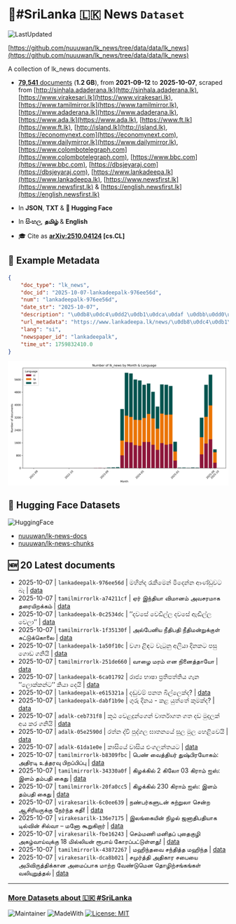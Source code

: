 # 📄#SriLanka 🇱🇰 News `Dataset`

![LastUpdated](https://img.shields.io/badge/last_updated-2025--10--07_16:17:37-green)

[https://github.com/nuuuwan/lk_news/tree/data/data/lk_news](https://github.com/nuuuwan/lk_news/tree/data/data/lk_news)

A collection of lk_news documents.

- [**79,541** documents](https://github.com/nuuuwan/lk_news/tree/data/data/lk_news) (**1.2 GB**), from **2021-09-12** to **2025-10-07**, scraped from [http://sinhala.adaderana.lk](http://sinhala.adaderana.lk), [https://www.virakesari.lk](https://www.virakesari.lk), [https://www.tamilmirror.lk](https://www.tamilmirror.lk), [https://www.adaderana.lk](https://www.adaderana.lk), [https://www.ada.lk](https://www.ada.lk), [https://www.ft.lk](https://www.ft.lk), [http://island.lk](http://island.lk), [https://economynext.com](https://economynext.com), [https://www.dailymirror.lk](https://www.dailymirror.lk), [https://www.colombotelegraph.com](https://www.colombotelegraph.com), [https://www.bbc.com](https://www.bbc.com), [https://dbsjeyaraj.com](https://dbsjeyaraj.com), [https://www.lankadeepa.lk](https://www.lankadeepa.lk), [https://www.newsfirst.lk](https://www.newsfirst.lk) & [https://english.newsfirst.lk](https://english.newsfirst.lk)

- In **JSON**, **TXT** & **🤗 Hugging Face**

- In **සිංහල**, **தமிழ்** & **English**

- 🎓 Cite as **[arXiv:2510.04124](https://arxiv.org/abs/2510.04124) [cs.CL]**

## 📝 Example Metadata

```json
{
    "doc_type": "lk_news",
    "doc_id": "2025-10-07-lankadeepalk-976ee56d",
    "num": "lankadeepalk-976ee56d",
    "date_str": "2025-10-07",
    "description": "\u0db8\u0dc4\u0dd2\u0db1\u0dca\u0daf \u0dbb\u0dd0\u0d9a\u0dd3\u0db8\u0dd9\u0db1\u0dca \u0db8\u0dd2\u0daf\u0dd9\u0db1\u0dca\u0db1 \u0d86\u0dab\u0dca\u0da9\u0dd4\u0dc0\u0da7 \u0db6\u0dd1",
    "url_metadata": "https://www.lankadeepa.lk/news/\u0db8\u0dc4\u0db1\u0daf-\u0dbb\u0d9a\u0db8\u0db1-\u0db8\u0daf\u0db1\u0db1-\u0d86\u0dab\u0da9\u0dc0\u0da7-\u0db6/101-680870",
    "lang": "si",
    "newspaper_id": "lankadeepalk",
    "time_ut": 1759832410.0
}
```

![Chart](https://raw.githubusercontent.com/nuuuwan/lk_news/refs/heads/data/data/lk_news/docs_by_month_and_lang.png)

## 🤗 Hugging Face Datasets

![HuggingFace](https://img.shields.io/badge/-HuggingFace-FDEE21?style=for-the-badge&logo=HuggingFace)

- [nuuuwan/lk-news-docs](https://huggingface.co/datasets/nuuuwan/lk-news-docs)
- [nuuuwan/lk-news-chunks](https://huggingface.co/datasets/nuuuwan/lk-news-chunks)

## 🆕 20 Latest documents

- 2025-10-07 | `lankadeepalk-976ee56d` | මහින්ද රැකීමෙන් මිදෙන්න ආණ්ඩුවට බෑ | [data](https://github.com/nuuuwan/lk_news/tree/data/data/lk_news/2020s/2025/2025-10-07-lankadeepalk-976ee56d)
- 2025-10-07 | `tamilmirrorlk-a74211cf` | ஏர் இந்தியா விமானம் அவசரமாக தரையிறக்கம் | [data](https://github.com/nuuuwan/lk_news/tree/data/data/lk_news/2020s/2025/2025-10-07-tamilmirrorlk-a74211cf)
- 2025-10-07 | `lankadeepalk-0c2534dc` | ’’දවසේ වෙඩිල්ල දවසේ ඇඬිල්ල වෙලා’’ | [data](https://github.com/nuuuwan/lk_news/tree/data/data/lk_news/2020s/2025/2025-10-07-lankadeepalk-0c2534dc)
- 2025-10-07 | `tamilmirrorlk-1f35130f` | அல்பேனிய நீதிபதி நீதிமன்றுக்குள் சுட்டுக்கொலை | [data](https://github.com/nuuuwan/lk_news/tree/data/data/lk_news/2020s/2025/2025-10-07-tamilmirrorlk-1f35130f)
- 2025-10-07 | `lankadeepalk-1a50f10c` | වගා ළිඳට වැටුනු අලියා දිනකට පසු ගොඩ ගනියි | [data](https://github.com/nuuuwan/lk_news/tree/data/data/lk_news/2020s/2025/2025-10-07-lankadeepalk-1a50f10c)
- 2025-10-07 | `tamilmirrorlk-251de660` | வாழை மரம் என நினைத்தாயோ | [data](https://github.com/nuuuwan/lk_news/tree/data/data/lk_news/2020s/2025/2025-10-07-tamilmirrorlk-251de660)
- 2025-10-07 | `lankadeepalk-6ca01792` | රාජ්‍ය භාෂා ප්‍රතිපත්තිය ගැන ’’ලොක්කන්ට’’ කියා දෙයි | [data](https://github.com/nuuuwan/lk_news/tree/data/data/lk_news/2020s/2025/2025-10-07-lankadeepalk-6ca01792)
- 2025-10-07 | `lankadeepalk-e615321a` | දඬුවම් පනත බිල්ලෙක්ද? | [data](https://github.com/nuuuwan/lk_news/tree/data/data/lk_news/2020s/2025/2025-10-07-lankadeepalk-e615321a)
- 2025-10-07 | `lankadeepalk-dabf1b9e` | ගුරු දිනය - කළ යුත්තේ කුමක්ද? | [data](https://github.com/nuuuwan/lk_news/tree/data/data/lk_news/2020s/2025/2025-10-07-lankadeepalk-dabf1b9e)
- 2025-10-07 | `adalk-ceb731f8` | කූ‍ඨ වෙළදුන්ගෙන් වාර්තාගත ගත දඩ මුදලක් අය කර ගනියි | [data](https://github.com/nuuuwan/lk_news/tree/data/data/lk_news/2020s/2025/2025-10-07-adalk-ceb731f8)
- 2025-10-07 | `adalk-05e2590d` | රත්න ද්වි පුද්ගල ඝාතනයේ සුල මුල හෙළිවෙයි | [data](https://github.com/nuuuwan/lk_news/tree/data/data/lk_news/2020s/2025/2025-10-07-adalk-05e2590d)
- 2025-10-07 | `adalk-61da1e0e` | කාසියේ වාසිය එංගලන්තයට | [data](https://github.com/nuuuwan/lk_news/tree/data/data/lk_news/2020s/2025/2025-10-07-adalk-61da1e0e)
- 2025-10-07 | `tamilmirrorlk-b8309fbc` | பெண் வைத்தியர் துஷ்பிரயோகம்: அதிரடி உத்தரவு பிறப்பிப்பு | [data](https://github.com/nuuuwan/lk_news/tree/data/data/lk_news/2020s/2025/2025-10-07-tamilmirrorlk-b8309fbc)
- 2025-10-07 | `tamilmirrorlk-34330a0f` | கிழக்கில் 2 கிலோ 03  கிராம் ஐஸ்: இளம் தம்பதி  கைது | [data](https://github.com/nuuuwan/lk_news/tree/data/data/lk_news/2020s/2025/2025-10-07-tamilmirrorlk-34330a0f)
- 2025-10-07 | `tamilmirrorlk-20fa0cc5` | கிழக்கில் 230  கிராம் ஐஸ்: இளம் தம்பதி  கைது | [data](https://github.com/nuuuwan/lk_news/tree/data/data/lk_news/2020s/2025/2025-10-07-tamilmirrorlk-20fa0cc5)
- 2025-10-07 | `virakesarilk-6c0ee639` | நண்பர்களுடன் சுற்றுலா சென்ற ஆசிரியருக்கு நேர்ந்த கதி! | [data](https://github.com/nuuuwan/lk_news/tree/data/data/lk_news/2020s/2025/2025-10-07-virakesarilk-6c0ee639)
- 2025-10-07 | `virakesarilk-136e7175` | இலங்கையின் நிழல் ஜனாதிபதியாக டில்வின் சில்வா – மனோ கூறுகிறார் | [data](https://github.com/nuuuwan/lk_news/tree/data/data/lk_news/2020s/2025/2025-10-07-virakesarilk-136e7175)
- 2025-10-07 | `virakesarilk-fbe16243` | செம்மணி மனிதப் புதைகுழி அகழ்வாய்வுக்கு 18 மில்லியன் ரூபாய் கோரப்பட்டுள்ளது! | [data](https://github.com/nuuuwan/lk_news/tree/data/data/lk_news/2020s/2025/2025-10-07-virakesarilk-fbe16243)
- 2025-10-07 | `tamilmirrorlk-43872267` | மஹிந்தவை சந்தித்த மஹிந்த | [data](https://github.com/nuuuwan/lk_news/tree/data/data/lk_news/2020s/2025/2025-10-07-tamilmirrorlk-43872267)
- 2025-10-07 | `virakesarilk-dca8b021` | சமுர்த்தி  அதிகார சபையை அபிவிருத்திக்கான அமைப்பாக மாற்ற வேண்டுமென தொழிற்சங்கங்கள் வலியுறுத்தல் | [data](https://github.com/nuuuwan/lk_news/tree/data/data/lk_news/2020s/2025/2025-10-07-virakesarilk-dca8b021)

---

### [More Datasets about 🇱🇰 #SriLanka](https://github.com/nuuuwan/lk_datasets)

![Maintainer](https://img.shields.io/badge/maintainer-nuuuwan-red)
![MadeWith](https://img.shields.io/badge/made_with-python-blue)
[![License: MIT](https://img.shields.io/badge/License-MIT-yellow.svg)](https://opensource.org/licenses/MIT)
